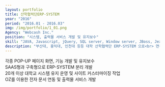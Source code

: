 ```yaml
---
layout: portfolio
title: 산학협력단ERP-SYSTEM
year: "2016"
period: "2016.01 - 2016.03"
img: /img/portfolio/1_01.png
Agency: "Webcash Inc."
position: "시스템, 출력물 서비스 개발 및 유지보수"
skill: "JAVA, Javascript, jQuery, SQL server, Window server, JBoss, JexFramework, OZ"
description: "부산대, 홍익대, 인천대 등등 대학 산학협력단 ERP-SYSTEM 으로<br> 연구과제, 자금, 예산, 회계관리 및 정부 R&D 시스템과의 연계를 지원하는 통합연구비관리시스템"
---
```

각종 POP-UP 페이지 화면, 기능 개발 및 유지보수<br>
SAAS형과 구축형으로 ERP-SYSTEM 분리 개발<br>
20개 이상 대학교 시스템 유지 운영 및 사이트 커스터마이징 작업<br>
OZ를 이용한 전자 문서 연동 및 출력물 서비스 개발<br>
